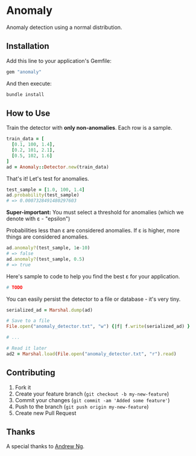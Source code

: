 # Anomaly

Anomaly detection using a normal distribution.

## Installation

Add this line to your application's Gemfile:

```ruby
gem "anomaly"
```

And then execute:

```sh
bundle install
```

## How to Use

Train the detector with **only non-anomalies**. Each row is a sample.

```ruby
train_data = [
  [0.1, 100, 1.4],
  [0.2, 101, 2.1],
  [0.5, 102, 1.6]
]
ad = Anomaly::Detector.new(train_data)
```

That's it! Let's test for anomalies.

```ruby
test_sample = [1.0, 100, 1.4]
ad.probability(test_sample)
# => 0.0007328491480297603
```

**Super-important:** You must select a threshold for anomalies (which we denote with ε - "epsilon")

Probabilities less than ε are considered anomalies. If ε is higher, more things are considered anomalies.

``` ruby
ad.anomaly?(test_sample, 1e-10)
# => false
ad.anomaly?(test_sample, 0.5)
# => true
```

Here's sample to code to help you find the best ε for your application.

```ruby
# TODO
```

You can easily persist the detector to a file or database - it's very tiny.

```ruby
serialized_ad = Marshal.dump(ad)

# Save to a file
File.open("anomaly_detector.txt", "w") {|f| f.write(serialized_ad) }

# ...

# Read it later
ad2 = Marshal.load(File.open("anomaly_detector.txt", "r").read)
```

## Contributing

1. Fork it
2. Create your feature branch (`git checkout -b my-new-feature`)
3. Commit your changes (`git commit -am 'Added some feature'`)
4. Push to the branch (`git push origin my-new-feature`)
5. Create new Pull Request

## Thanks

A special thanks to [Andrew Ng](http://www.ml-class.org).
